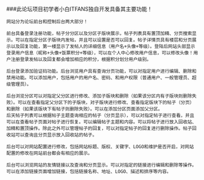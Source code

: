 ###此论坛项目初学者小白ITFANS独自开发具备其主要功能！


    网站分为论坛前台和控制后台两大部分！

    前台具备登录注册功能，帖子分分区以及分区子版块展示，帖子列表具有置顶加精、分页搜索显示。可以在指定分区子版块内发帖，并且可以设置是否可以回复。帖子详情页具有楼层和分页展示以及回复功能，第一楼显示了发帖人的详细信息（用户名+头像+等级）。登陆后网站头部显示登录用户信息（昵称+头像+饭票积分+等级），可以在个人中心修改用户信息，可以修改头像！用户注册登录发帖以及回复都会增加相应的积分，根据积分划分用户级别。

    后台登录添加验证码功能。后台浏览用户具有查询分页功能，可以对指定用户进行编辑、删除和禁用动能。可以添加用户，包括用户的用户名、密码、和用户权限（普通用户、一般管理员、超级管理员）。

    后台浏览分区可以对指定父分区进行修改、添加子版块和删除（如果该分区内有子版块则删除失败）。可以在查看指定父分区下的子版块，对子版块进行修改、查看指定版块下的帖子（分页）和删除（如果该版块下有帖子则删除失败）。可以在添加分区页面添加父分区。
    后天帖子列表可以根据帖子主题查询相应的帖子（分页显示），可以对指定帖子进行查看，并且可以在查看帖子页面对帖子进行恢复。可以编辑帖子主题和内容。可以将帖子进行放入回收站、加精和置顶操作。除此之外可以管理帖子的回复，可以对指定帖子的回复进行删除操作。帖子回收站可以查询且分页显示放入回收站的帖子。 
    
    后台可以对网站配置进行修改，包括网站标题、版权、关键字、LOGO和维护是否开启，对网站配置的修改在网站前台都会有相应的展示。
    
    后台可以浏览网站的友情链接以及查询和分页显示。可以对指定的链接进行编辑和删除等操作。可以在添加链接页面增加链接，包括链接名称、地址、LOGO、描述和排序等内容。


